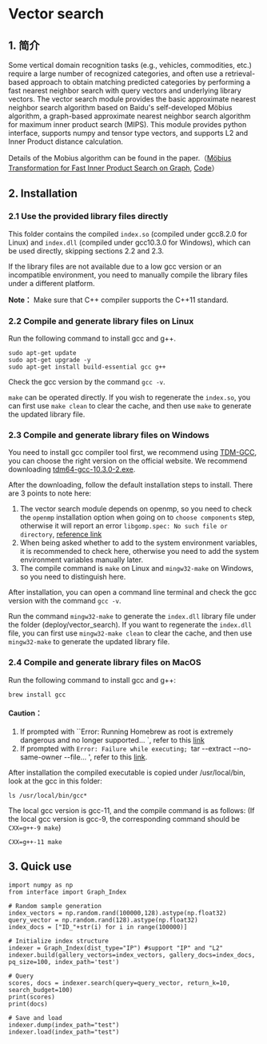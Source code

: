 # Vector search

## 1. 简介

Some vertical domain recognition tasks (e.g., vehicles, commodities, etc.) require a large number of recognized categories, and often use a retrieval-based approach to obtain matching predicted categories by performing a fast nearest neighbor search with query vectors and underlying library vectors. The vector search module provides the basic approximate nearest neighbor search algorithm based on Baidu's self-developed Möbius algorithm, a graph-based approximate nearest neighbor search algorithm for maximum inner product search (MIPS). This module provides python interface, supports numpy and tensor type vectors, and supports L2 and Inner Product distance calculation.

Details of the Mobius algorithm can be found in the paper.（[Möbius Transformation for Fast Inner Product Search on Graph](http://research.baidu.com/Public/uploads/5e189d36b5cf6.PDF), [Code](https://github.com/sunbelbd/mobius)）

## 2. Installation

### 2.1 Use the provided library files directly

This folder contains the compiled `index.so` (compiled under gcc8.2.0 for Linux) and `index.dll` (compiled under gcc10.3.0 for Windows), which can be used directly, skipping sections 2.2 and 2.3.

If the library files are not available due to a low gcc version or an incompatible environment, you need to manually compile the library files under a different platform.

**Note：** Make sure that C++ compiler supports the C++11 standard.

### 2.2 Compile and generate library files on Linux

Run the following command to install gcc and g++.

```
sudo apt-get update
sudo apt-get upgrade -y
sudo apt-get install build-essential gcc g++
```

Check the gcc version by the command `gcc -v`.

`make` can be operated directly. If you wish to regenerate the `index.so`, you can first use `make clean` to clear the cache, and then use `make` to generate the updated library file.

### 2.3 Compile and generate library files on Windows

You need to install gcc compiler tool first, we recommend using [TDM-GCC](https://jmeubank.github.io/tdm-gcc/articles/2020-03/9.2.0-release), you can choose the right version on the official website. We recommend downloading [tdm64-gcc-10.3.0-2.exe](https://github.com/jmeubank/tdm-gcc/releases/download/v10.3.0-tdm64-2/tdm64-gcc-10.3.0-2.exe).

After the downloading, follow the default installation steps to install. There are 3 points to note here:

1.  The vector search module depends on openmp, so you need to check the `openmp` installation option when going on to `choose components` step, otherwise it will report an error `libgomp.spec: No such file or directory`, [reference link](https://github.com/dmlc/xgboost/issues/1027)
2.  When being asked whether to add to the system environment variables, it is recommended to check here, otherwise you need to add the system environment variables manually later.
3. The compile command is `make` on Linux and `mingw32-make` on Windows, so you need to distinguish here.

After installation, you can open a command line terminal and check the gcc version with the command `gcc -v`.

Run the command `mingw32-make` to generate the `index.dll` library file under the folder (deploy/vector_search). If you want to regenerate the `index.dll` file, you can first use `mingw32-make clean` to clear the cache, and then use `mingw32-make` to generate the updated library file.

### 2.4 Compile and generate library files on MacOS

Run the following command to install gcc and g++:

```
brew install gcc
```

#### Caution：

1. If prompted with ``Error: Running Homebrew as root is extremely dangerous and no longer supported... `, refer to this [link](https://jingyan.baidu.com/article/e52e3615057a2840c60c519c.html)
2.  If prompted with `Error: Failure while executing; `tar --extract --no-same-owner --file... ', refer to this [link](https://blog.csdn.net/Dawn510/article/details/117787358).

After installation the compiled executable is copied under /usr/local/bin, look at the gcc in this folder: 

```
ls /usr/local/bin/gcc*
```

The local gcc version is gcc-11, and the compile command is as follows: (If the local gcc version is gcc-9, the corresponding command should be `CXX=g++-9 make`)

```
CXX=g++-11 make
```

## 3. Quick use

```
import numpy as np
from interface import Graph_Index

# Random sample generation
index_vectors = np.random.rand(100000,128).astype(np.float32)
query_vector = np.random.rand(128).astype(np.float32)
index_docs = ["ID_"+str(i) for i in range(100000)]

# Initialize index structure
indexer = Graph_Index(dist_type="IP") #support "IP" and "L2"
indexer.build(gallery_vectors=index_vectors, gallery_docs=index_docs, pq_size=100, index_path='test')

# Query
scores, docs = indexer.search(query=query_vector, return_k=10, search_budget=100)
print(scores)
print(docs)

# Save and load
indexer.dump(index_path="test")
indexer.load(index_path="test")
```
